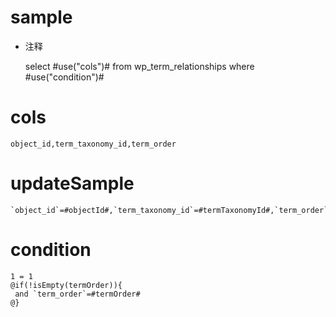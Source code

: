 sample
===
* 注释

	select #use("cols")# from wp_term_relationships where #use("condition")#

cols
===

	object_id,term_taxonomy_id,term_order

updateSample
===

	`object_id`=#objectId#,`term_taxonomy_id`=#termTaxonomyId#,`term_order`=#termOrder#

condition
===

	1 = 1  
	@if(!isEmpty(termOrder)){
	 and `term_order`=#termOrder#
	@}
	
